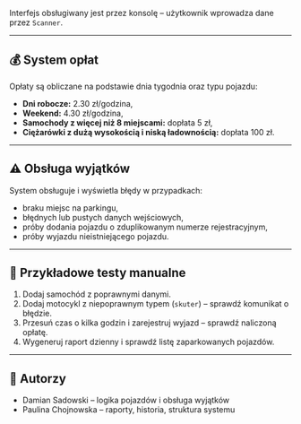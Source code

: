 
Interfejs obsługiwany jest przez konsolę – użytkownik wprowadza dane przez `Scanner`.

---

## 💰 System opłat

Opłaty są obliczane na podstawie dnia tygodnia oraz typu pojazdu:

- **Dni robocze:** 2.30 zł/godzina,
- **Weekend:** 4.30 zł/godzina,
- **Samochody z więcej niż 8 miejscami:** dopłata 5 zł,
- **Ciężarówki z dużą wysokością i niską ładownością:** dopłata 100 zł.

---

## ⚠️ Obsługa wyjątków

System obsługuje i wyświetla błędy w przypadkach:
- braku miejsc na parkingu,
- błędnych lub pustych danych wejściowych,
- próby dodania pojazdu o zduplikowanym numerze rejestracyjnym,
- próby wyjazdu nieistniejącego pojazdu.

---

## 🧪 Przykładowe testy manualne

1. Dodaj samochód z poprawnymi danymi.
2. Dodaj motocykl z niepoprawnym typem (`skuter`) – sprawdź komunikat o błędzie.
3. Przesuń czas o kilka godzin i zarejestruj wyjazd – sprawdź naliczoną opłatę.
4. Wygeneruj raport dzienny i sprawdź listę zaparkowanych pojazdów.

---

## 👥 Autorzy

- Damian Sadowski – logika pojazdów i obsługa wyjątków
- Paulina Chojnowska – raporty, historia, struktura systemu
